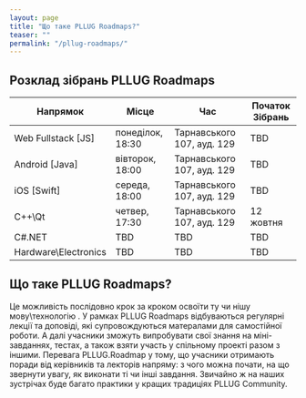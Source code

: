 ```yaml
---
layout: page
title: "Що таке PLLUG Roadmaps?"
teaser: ""
permalink: "/pllug-roadmaps/"
---
```


## Розклад зібрань PLLUG Roadmaps

| Напрямок | Місце | Час | Початок Зібрань | 
| -- | -- | -- | -- |
| Web Fullstack [JS] | понеділок, 18:30 | Тарнавського 107, ауд. 129 | TBD |
| Android [Java] | вівторок, 18:00 | Тарнавського 107, ауд. 129 | TBD |
| iOS [Swift] | середа, 18:00 | Тарнавського 107, ауд. 129 | TBD |
| C++\Qt | четвер, 17:30 | Тарнавського 107, ауд. 129 | 12 жовтня |
| С#\.NET | TBD | TBD | TBD |
| Hardware\Electronics | TBD | TBD | TBD |

## Що таке PLLUG Roadmaps?

Це можливість послідовно крок за кроком освоїти ту чи нішу мову\технологію . У рамках PLLUG Roadmaps відбуваються регулярні лекції та доповіді, які супровождуються матералами для самостійної роботи. А далі учасники зможуть випробувати свої знання на міні-завданнях, тестах, а також взяти участь у спільному проекті разом з іншими. Перевага PLLUG.Roadmap у тому, що учасники отримають поради від керівників та лекторів напряму: з чого можна почати, на що звернути увагу, як виконати ті чи інші завдання. Звичайно ж на наших зустрічах буде багато практики у кращих традиціях PLLUG Community.

